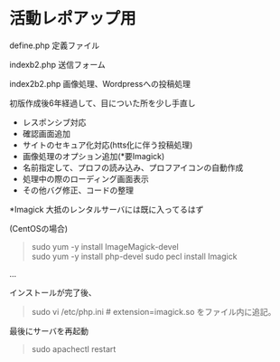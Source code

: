 # 活動レポアップ用

define.php 定義ファイル

indexb2.php 送信フォーム

index2b2.php 画像処理、Wordpressへの投稿処理

初版作成後6年経過して、目についた所を少し手直し

* レスポンシブ対応
* 確認画面追加
* サイトのセキュア化対応(htts化に伴う投稿処理)
* 画像処理のオプション追加(*要Imagick)
* 名前指定して、プロフの読み込み、プロフアイコンの自動作成
* 処理中の際のローディング画面表示
* その他バグ修正、コードの整理

*Imagick 大抵のレンタルサーバには既に入ってるはず

(CentOSの場合)

> sudo yum -y install ImageMagick-devel  
> sudo yum -y install php-devel
> sudo pecl install Imagick  

...

インストールが完了後、
> sudo vi /etc/php.ini # extension=imagick.so をファイル内に追記。

最後にサーバを再起動
> sudo apachectl restart


